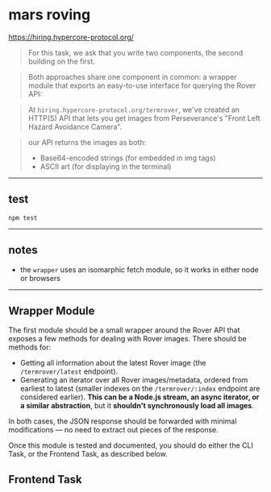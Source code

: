 # mars roving

https://hiring.hypercore-protocol.org/

> For this task, we ask that you write two components, the second building on the first.

> Both approaches share one component in common: a wrapper module that exports an easy-to-use interface for querying the Rover API:

> At `hiring.hypercore-protocol.org/termrover`, we've created an HTTP(S) API that lets you get images from Perseverance's "Front Left Hazard Avoidance Camera".

>  our API returns the images as both:
> * Base64-encoded strings (for embedded in img tags)
> * ASCII art (for displaying in the terminal)

--------------------------------

## test
```
npm test
```

------------------------------------------

## notes

* the `wrapper` uses an isomarphic fetch module, so it works in either node or browsers

-----------------------------------------

## Wrapper Module

The first module should be a small wrapper around the Rover API that exposes a few methods for dealing with Rover images. There should be methods for:

* Getting all information about the latest Rover image (the `/termrover/latest` endpoint).
* Generating an iterator over all Rover images/metadata, ordered from earliest to latest (smaller indexes on the `/termrover/:index` endpoint are considered earlier). **This can be a Node.js stream, an async iterator, or a similar abstraction**, but it **shouldn't synchronously load all images**.

In both cases, the JSON response should be forwarded with minimal modifications — no need to extract out pieces of the response.

Once this module is tested and documented, you should do either the CLI Task, or the Frontend Task, as described below.

## Frontend Task


